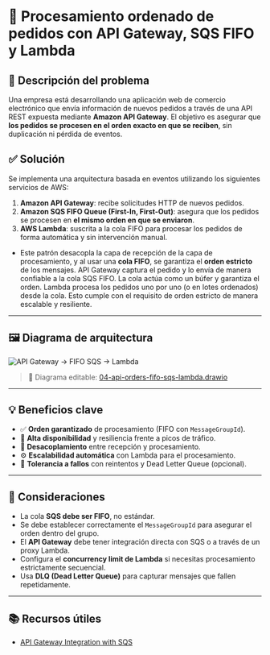 # 🛒 Procesamiento ordenado de pedidos con API Gateway, SQS FIFO y Lambda

## 📝 Descripción del problema

Una empresa está desarrollando una aplicación web de comercio electrónico que envía información de nuevos pedidos a través de una API REST expuesta mediante **Amazon API Gateway**. El objetivo es asegurar que **los pedidos se procesen en el orden exacto en que se reciben**, sin duplicación ni pérdida de eventos.

## ✅ Solución

Se implementa una arquitectura basada en eventos utilizando los siguientes servicios de AWS:

1. **Amazon API Gateway**: recibe solicitudes HTTP de nuevos pedidos.
2. **Amazon SQS FIFO Queue (First-In, First-Out)**: asegura que los pedidos se procesen en **el mismo orden en que se enviaron**.
3. **AWS Lambda**: suscrita a la cola FIFO para procesar los pedidos de forma automática y sin intervención manual.

- Este patrón desacopla la capa de recepción de la capa de procesamiento, y al usar una **cola FIFO**, se garantiza el **orden estricto** de los mensajes.
    API Gateway captura el pedido y lo envía de manera confiable a la cola SQS FIFO. La cola actúa como un búfer y garantiza el orden. Lambda procesa los pedidos uno por uno (o en lotes ordenados) desde la cola. Esto cumple con el requisito de orden estricto de manera escalable y resiliente.
---

## 🖼️ Diagrama de arquitectura

![API Gateway -> FIFO SQS -> Lambda](./04-api-orders-fifo-sqs-lambda.png)

> 🎯 Diagrama editable: [04-api-orders-fifo-sqs-lambda.drawio](./04-api-orders-fifo-sqs-lambda.drawio)

---

## 💡 Beneficios clave

- ✅ **Orden garantizado** de procesamiento (FIFO con `MessageGroupId`).
- 🔄 **Alta disponibilidad** y resiliencia frente a picos de tráfico.
- 🔀 **Desacoplamiento** entre recepción y procesamiento.
- ⚙️ **Escalabilidad automática** con Lambda para el procesamiento.
- 🧹 **Tolerancia a fallos** con reintentos y Dead Letter Queue (opcional).

---

## 🔧 Consideraciones

- La cola **SQS debe ser FIFO**, no estándar.
- Se debe establecer correctamente el `MessageGroupId` para asegurar el orden dentro del grupo.
- El **API Gateway** debe tener integración directa con SQS o a través de un proxy Lambda.
- Configura el **concurrency limit de Lambda** si necesitas procesamiento estrictamente secuencial.
- Usa **DLQ (Dead Letter Queue)** para capturar mensajes que fallen repetidamente.

---

## 📚 Recursos útiles

- [API Gateway Integration with SQS](https://docs.aws.amazon.com/prescriptive-guidance/latest/patterns/integrate-amazon-api-gateway-with-amazon-sqs-to-handle-asynchronous-rest-apis.html)
